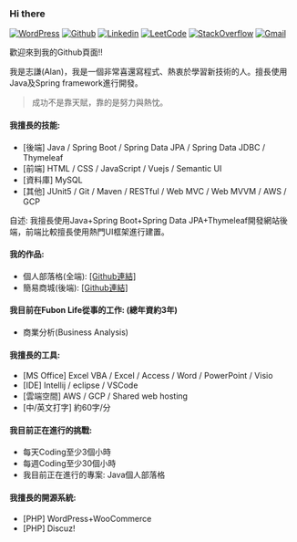 ### Hi there

[![WordPress](https://img.shields.io/badge/-WordPress-blueviolet?style=flat&logo=WordPress&logoColor=white)](https://leetcode.com/twcch1218/)
[![Github](https://img.shields.io/badge/-Github-000?style=flat&logo=Github&logoColor=white)](https://github.com/twcch)
[![Linkedin](https://img.shields.io/badge/-LinkedIn-blue?style=flat&logo=Linkedin&logoColor=white)](https://www.linkedin.com/in/twcch/)
[![LeetCode](https://img.shields.io/badge/-LeetCode-yellow?style=flat&logo=LeetCode&logoColor=white)](https://leetcode.com/twcch1218/)
[![StackOverflow](https://img.shields.io/badge/-StackOverflow-orange?style=flat&logo=StackOverflow&logoColor=white)](https://stackoverflow.com/users/20167143/twcch1218)
[![Gmail](https://img.shields.io/badge/-Gmail-c14438?style=flat&logo=Gmail&logoColor=white)](mailto:twcch1218@gmail.com)

歡迎來到我的Github頁面!!

我是志謙(Alan)，我是一個非常喜還寫程式、熱衷於學習新技術的人。擅長使用Java及Spring framework進行開發。

 > 成功不是靠天賦，靠的是努力與熱忱。

#### 我擅長的技能:

* [後端] Java / Spring Boot / Spring Data JPA / Spring Data JDBC / Thymeleaf
* [前端] HTML / CSS / JavaScript / Vuejs / Semantic UI
* [資料庫] MySQL
* [其他] JUnit5 / Git / Maven / RESTful / Web MVC / Web MVVM / AWS / GCP

自述: 我擅長使用Java+Spring Boot+Spring Data JPA+Thymeleaf開發網站後端，前端比較擅長使用熱門UI框架進行建置。

#### 我的作品:

* 個人部落格(全端): [[Github連結]](https://github.com/twcch/java-web-blog)
* 簡易商城(後端): [[Github連結]](https://github.com/twcch/java-web-shop-backend)

#### 我目前在Fubon Life從事的工作: (總年資約3年)

* 商業分析(Business Analysis)

#### 我擅長的工具:

* [MS Office] Excel VBA / Excel / Access / Word / PowerPoint / Visio
* [IDE] Intellij / eclipse / VSCode
* [雲端空間] AWS / GCP / Shared web hosting
* [中/英文打字] 約60字/分

#### 我目前正在進行的挑戰:

* 每天Coding至少3個小時
* 每週Coding至少30個小時
* 我目前正在進行的專案: Java個人部落格

#### 我擅長的開源系統:

* [PHP] WordPress+WooCommerce
* [PHP] Discuz!

